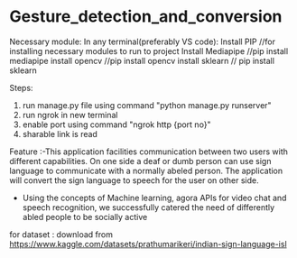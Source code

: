 # Gesture_detection_and_conversion
Necessary module:
In any terminal(preferably VS code):
Install PIP //for installing necessary modules to run to project
Install Mediapipe //pip install mediapipe
install opencv //pip install opencv
install sklearn // pip install sklearn

Steps:
1) run manage.py file using command "python manage.py runserver"
2) run ngrok in new terminal
3) enable port using command "ngrok http {port no}"
4) sharable link is read 

Feature :-This application facilities communication between two users with different capabilities. On one side a deaf or dumb person can use sign language to communicate with a normally abeled person. The application will convert the sign language to speech for the user on other side.
- Using the concepts of Machine learning, agora APIs for video chat and speech recognition, we successfully catered the need of differently abled people to be socially active

for dataset :
download from https://www.kaggle.com/datasets/prathumarikeri/indian-sign-language-isl

